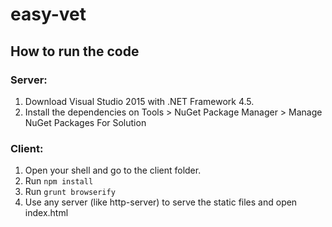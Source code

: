 # easy-vet

## How to run the code

### Server:

1. Download Visual Studio 2015 with .NET Framework 4.5.
2. Install the dependencies on Tools > NuGet Package Manager > Manage NuGet Packages For Solution

### Client:

1. Open your shell and go to the client folder.
2. Run `npm install`
3. Run `grunt browserify`
4. Use any server (like http-server) to serve the static files and open index.html